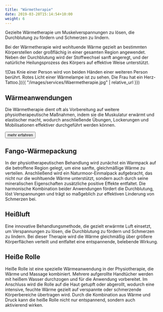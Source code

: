 ```yaml
---
title: "Wärmetherapie"
date: 2019-03-28T15:14:54+10:00
weight: 6
---
```


Gezielte Wärmetherapie um Muskelverspannungen zu lösen, die Durchblutung zu fördern und Schmerzen zu lindern.

Bei der Wärmetherapie wird wohltuende Wärme gezielt an bestimmten Körperstellen oder großflächig in einer gesamten Region angewendet. Neben der Durchblutung wird der Stoffwechsel sanft angeregt, und der natürliche Heilungsprozess des Körpers auf effektive Weise unterstützt.

![Das Knie einer Person wird von beiden Händen einer weiteren Person berührt. Rotes Licht einer Wärmelampe ist zu sehen. Die Frau hat ein Herz-Tattoo.]({{ "/images/services/Waermetherapie.jpg" | relative_url }})

## Wärmeanwendungen

Die Wärmetherapie dient oft als Vorbereitung auf weitere physiotherapeutische Maßnahmen, indem sie die Muskulatur erwärmt und elastischer macht, wodurch anschließende Übungen, Lockerungen und Mobilisationen effektiver durchgeführt werden können.

<p class="text-center">
  <button class="btn btn-primary" type="button" data-bs-toggle="collapse" data-bs-target="#waermetherapie_1" aria-expanded="false" aria-controls="waermetherapie_1">
    mehr erfahren
  </button>
</p>
<div class="collapse" id="waermetherapie_1">
  <div class="card card-body" markdown="1">

## Fango-Wärmepackung
In der physiotherapeutischen Behandlung wird zunächst ein Warmpack auf die betroffene Region gelegt, um eine sanfte, gleichmäßige Wärme zu verteilen. Anschließend wird ein Naturmoor-Einmalpack aufgebracht, das nicht nur die wohltuende Wärme unterstützt, sondern auch durch seine mineralischen Eigenschaften zusätzliche positive Effekte entfaltet. Die harmonische Kombination beider Anwendungen fördert die Durchblutung, löst Verspannungen und trägt so maßgeblich zur effektiven Linderung von Schmerzen bei.

## Heißluft
Eine innovative Behandlungsmethode, die gezielt erwärmte Luft einsetzt, um Verspannungen zu lösen, die Durchblutung zu fördern und Schmerzen zu lindern. Bei dieser Therapie wird die Wärme gleichmäßig über größere Körperflächen verteilt und entfaltet eine entspannende, belebende Wirkung.

## Heiße Rolle
Heiße Rolle ist eine spezielle Wärmeanwendung in der Physiotherapie, die Wärme und Massage kombiniert. Mehrere aufgerollte Handtücher werden mit heißem Wasser durchzogen und für die Anwendung vorbereitet. Im Anschluss wird die Rolle auf die Haut getupft oder abgerollt, wodurch eine intensive, feuchte Wärme gezielt auf verspannte oder schmerzende Körperbereiche übertragen wird. Durch die Kombination aus Wärme und Druck kann die heiße Rolle nicht nur entspannend, sondern auch aktivierend wirken.

  </div>
</div>
